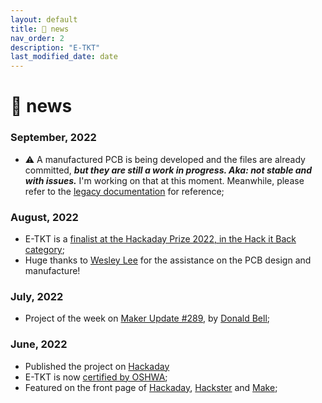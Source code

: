 ```yaml
---
layout: default
title: 📰 news
nav_order: 2
description: "E-TKT"
last_modified_date: date
---
```


# 📰 **news**

### September, 2022
- ⚠️ A manufactured PCB is being developed and the files are already committed, ***but they are still a work in progress. Aka: not stable and with issues.*** I'm working on that at this moment. Meanwhile, please refer to the [legacy documentation](https://github.com/andreisperid/E-TKT) for reference;

### August, 2022
- E-TKT is a [finalist at the Hackaday Prize 2022, in the Hack it Back category](https://hackaday.com/2022/08/09/2022-hackaday-prize-congratulations-to-the-winners-of-the-hack-it-back-challenge/);
- Huge thanks to [Wesley Lee](https://github.com/wes06) for the assistance on the PCB design and manufacture!

### July, 2022
- Project of the week on [Maker Update #289](https://www.youtube.com/watch?v=3jpaBhROYGc), by [Donald Bell](https://twitter.com/donald);

### June, 2022
- Published the project on [Hackaday](https://hackaday.io/project/185912-e-tkt-anachronic-label-maker)
- E-TKT is now [certified by OSHWA](https://certification.oshwa.org/br000010.html);
- Featured on the front page of [Hackaday](https://hackaday.com/2022/06/15/diy-automated-printer-kerchunks-out-classic-embossed-labels/), [Hackster](https://www.hackster.io/news/e-tkt-prints-embossed-labels-with-the-power-of-iot-5ad25299cf22) and [Make](https://makezine.com/article/maker-news/old-school-label-making-new-school-interface/);
